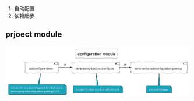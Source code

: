 1. 自动配置
2. 依赖起步

## prjoect  module
![project module](module/configuration_module.png)
	
	
	
	
	
	
	
	
	
	
	
